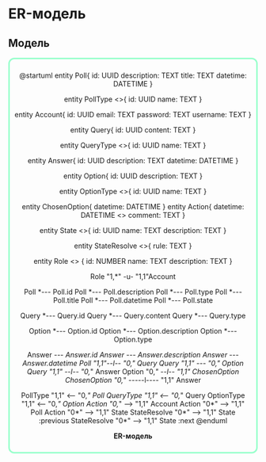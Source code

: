 # ER-модель

## Модель

<center style="
    border-radius:12px;
    border: 3px solid #99ffcc;
    padding: 0.7em;"
>

@startuml
entity Poll{
    id: UUID
    description: TEXT
    title: TEXT
    datetime: DATETIME
}

entity PollType <<ENUMERATION>>{
    id: UUID
    name: TEXT
}

entity Account{
    id: UUID
    email: TEXT
    password: TEXT
    username: TEXT
}

entity Query{
    id: UUID
    content: TEXT
}

entity QueryType <<ENUMERATION>>{
    id: UUID
    name: TEXT
}

entity Answer{
    id: UUID
    description: TEXT
    datetime: DATETIME
}

entity Option{
    id: UUID
    description: TEXT
}

entity OptionType <<ENUMERATION>>{
    id: UUID
    name: TEXT
}

entity ChosenOption{
    datetime: DATETIME
}
entity Action{
    datetime: DATETIME <<NULLABLE>>
    comment: TEXT
}

entity State <<ENUMERATION>>{
    id: UUID
    name: TEXT
    description: TEXT
}

entity StateResolve <<ENUMERATION>>{
    rule: TEXT
}

entity Role <<ENUMERATION>> {
    id: NUMBER
    name: TEXT
    description: TEXT
}

Role "1,*" -u- "1,1"Account

Poll *--- Poll.id
Poll *--- Poll.description
Poll *--- Poll.type
Poll *--- Poll.title
Poll *--- Poll.datetime
Poll *--- Poll.state

Query *--- Query.id
Query *--- Query.content
Query *--- Query.type

Option *--- Option.id
Option *--- Option.description
Option *--- Option.type

Answer *--- Answer.id
Answer *--- Answer.description
Answer *--- Answer.datetime
Poll "1,1"--l-- "0,*" Query
Query "1,1" --- "0,*" Option
Query "1,1" --l-- "0,*" Answer
Option "0,*" --l-- "1,1" ChosenOption
ChosenOption "0,*" -----l---- "1,1" Answer

PollType "1,1" <-- "0,*" Poll
QueryType "1,1" <-- "0,*" Query
OptionType "1,1" <-- "0,*" Option
Action "0,*" --> "1,1" Account
Action "0*" --> "1,1" Poll
Action "0*" --> "1,1" State
StateResolve "0*" --> "1,1" State :previous
StateResolve "0*" --> "1,1" State :next
@enduml

**ER-модель**

</center>